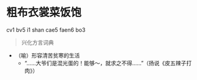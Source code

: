 # 粗布衣裳菜饭饱
cv1 bv5 i1 shan cae5 faen6 bo3
> 兴化方言词典
- （喻）形容清苦贫寒的生活
  - “……大爷们是混光蛋的！能够～，就求之不得……”（扬说《皮五辣子打肉》）
